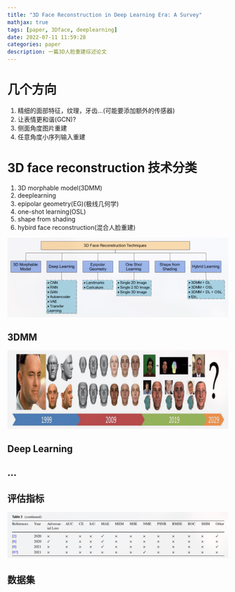 ```yaml
---
title: "3D Face Reconstruction in Deep Learning Era: A Survey"
mathjax: true
tags: [paper, 3Dface, deeplearning]
date: 2022-07-11 11:59:28
categories: paper
description: 一篇3D人脸重建综述论文
---
```



# 几个方向
1. 精细的面部特征，纹理，牙齿...(可能要添加额外的传感器)
2. 让表情更和谐(GCN)?
3. 侧面角度图片重建
4. 任意角度小序列输入重建







# 3D face reconstruction 技术分类
1. 3D morphable model(3DMM)
2. deeplearning
3. epipolar geometry(EG)(极线几何学)
4. one-shot learning(OSL)
5. shape from shading
6. hybird face reconstruction(混合人脸重建)

![techniques](./3d-face-reconstruction-survey/techniques.png)


## 3DMM
![3dmm](./3d-face-reconstruction-survey/3dmm.png)

## Deep Learning

## ...

## 评估指标

![evaluate](./3d-face-reconstruction-survey/evaluate.png)

## 数据集



